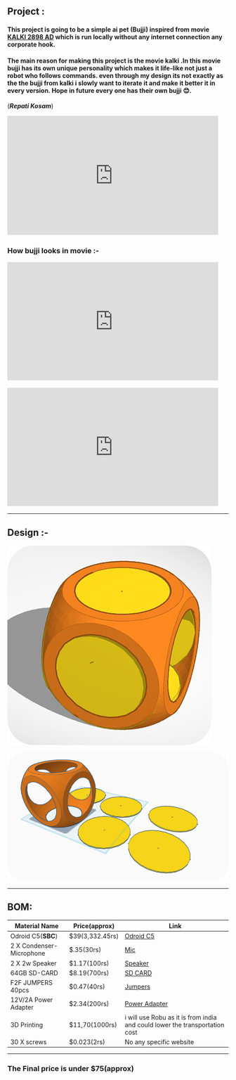 ## Project :  
#### This project is going to be a simple ai pet (**Bujji**) inspired from movie [KALKI 2898 AD](https://en.wikipedia.org/wiki/Kalki_2898_AD) which is run locally without any internet connection any corporate hook.

#### The main reason for making this project is the movie kalki .In this movie bujji has its own unique personality which makes it life-like not just a robot who follows commands. even through my design  its not exactly as the  the bujji from kalki i slowly want to iterate it  and make it better it in every version.  Hope in future every one has their own bujji 😊.
 (***Repati Kosam***)
  <iframe src="https://giphy.com/embed/WuShoLnkfprkz6w1Rb" width="480" height="271" style="" frameBorder="0" class="giphy-embed" allowFullScreen></iframe><p><a href="https://giphy.com/gifs/VyjayanthiMovies-prabhas-repati-kosam-kalki-2898-ad-WuShoLnkfprkz6w1Rb"></a></p>

### How bujji looks in movie  :- 

<iframe src="https://giphy.com/embed/vimUproo3ezLVnCK8r" width="480" height="269" style="" frameBorder="0" class="giphy-embed" allowFullScreen></iframe><p><a href="https://giphy.com/gifs/VyjayanthiMovies-bujji-kalki-brain-vimUproo3ezLVnCK8r"></a></p>

<iframe src="https://giphy.com/embed/AnwpU0JXPDjkf4kijm" width="480" height="269" style="" frameBorder="0" class="giphy-embed" allowFullScreen></iframe><p><a href="https://giphy.com/gifs/VyjayanthiMovies-bujji-kalki-brain-AnwpU0JXPDjkf4kijm"></a></p>


---
## Design :- 
![Top view ](https://github.com/MithilSaiReddy/bujji_2025/blob/main/assets/basic.jpg)

![Side view](https://github.com/MithilSaiReddy/bujji_2025/blob/main/assets/case_side.png)

---


## BOM:
| Material Name | Price(approx) | Link  |
|--|--|--|
| Odroid C5(**SBC**) | $39(3,332.45rs)|[Odroid C5](https://www.hardkernel.com/shop/odroid-c5/)|
|2 X Condenser-Microphone|$.35(30rs)|[Mic](https://robocraze.com/products/condenser-microphone?variant=40192349307033&country=IN&currency=INR&utm_medium=product_sync&utm_source=google&utm_content=sag_organic&utm_campaign=sag_organic&campaignid=21586511453&adgroupid=&keyword=&device=c&gad_source=1&gad_campaignid=21590177725&gclid=CjwKCAjwo4rCBhAbEiwAxhJlCWTvIi10ZVcflQRgrCNyK1l3beTp4zKhR1cjlvT5M6PfBNVuFjHZmRoCjF8QAvD_BwE)|
|2 X 2w Speaker|$1.17(100rs)|[Speaker](https://www.theengineerstore.in/products/4-ohm-2-watt-53mmx53mm-speaker?variant=43774716215459&currency=INR&utm_medium=product_sync&utm_source=google&utm_content=sag_organic&utm_campaign=sag_organic&gad_source=1&gad_campaignid=21722340855&gclid=CjwKCAjwo4rCBhAbEiwAxhJlCTX9g3mCvCEjRUxQFCvrcOgfTYkrDkltzyvUEnIb9nZMAPsKKxkgehoCG9cQAvD_BwE)|
|64GB SD-CARD|$8.19(700rs)|[SD CARD](https://robocraze.com/products/sandisk-64gb-micro-sd-sdhc-card?variant=45520818634976&country=IN&currency=INR&utm_medium=product_sync&utm_source=google&utm_content=sag_organic&utm_campaign=sag_organic&campaignid=21593322920&adgroupid=&keyword=&device=c&gad_source=1&gad_campaignid=21586700133&gclid=CjwKCAjwo4rCBhAbEiwAxhJlCT6bE_tksGatdG5t_vyXKBZJkxSGP87TXU23zoiQLdLhCed8BAjbQxoCo1EQAvD_BwE)|
|F2F JUMPERS 40pcs|$0.47(40rs)|[Jumpers](https://robocraze.com/products/f2m-jumper-wires-20cm-40pcs?variant=40192519110809&country=IN&currency=INR&utm_medium=product_sync&utm_source=google&utm_content=sag_organic&utm_campaign=sag_organic&campaignid=21593322920&adgroupid=&keyword=&device=c&gad_source=1&gad_campaignid=21586700133&gclid=CjwKCAjwo4rCBhAbEiwAxhJlCfrt711LaLnHcuCv_w3fFb-kTsXOa9SJXbZHBpZzPifA4-7tvzGH4xoChmIQAvD_BwE)|
|12V/2A Power Adapter|$2.34(200rs)|[Power Adapter](https://robocraze.com/products/12-volt-2-amp-power-adapter-ac-to-dc?variant=43483624145120&country=IN&currency=INR&campaignid=21596928874&adgroupid=&keyword=&device=c&gad_source=1&gad_campaignid=21596930350)|
|3D Printing|$11,70(1000rs)| i will use Robu as it is from india and could lower the transportation cost|
|30 X screws|$0.023(2rs)|No any specific website|
---

### The Final price is under  $75(approx)

